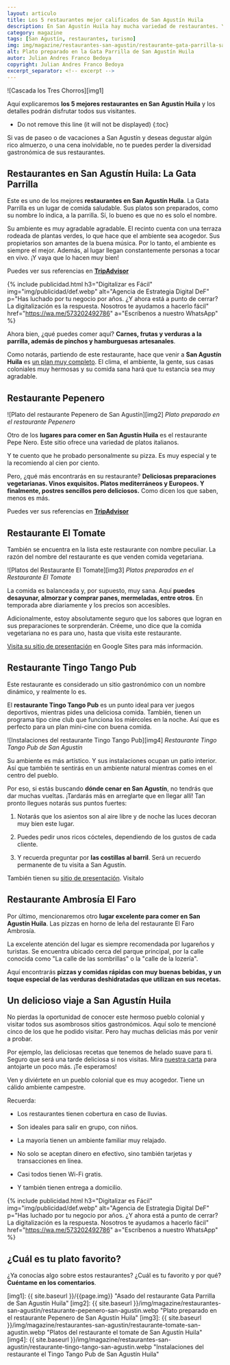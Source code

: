 ```yaml
---
layout: articulo
title: Los 5 restaurantes mejor calificados de San Agustín Huila
description: En San Agustín Huila hay mucha variedad de restaurantes. Y muy buenos. Te contaremos de 5 de ellos con muy buenas calificaciones.
category: magazine
tags: [San Agustín, restaurantes, turismo]
img: img/magazine/restaurantes-san-agustin/restaurante-gata-parrilla-san-agustin.webp
alt: Plato preparado en la Gata Parrilla de San Agustín Huila
autor: Julian Andres Franco Bedoya
copyright: Julian Andres Franco Bedoya
excerpt_separator: <!-- excerpt -->
---
```

![Cascada los Tres Chorros][img1]

Aquí explicaremos **los 5 mejores restaurantes en San Agustín Huila** y los detalles podrán disfrutar todos sus visitantes.

<!-- excerpt -->

* Do not remove this line (it will not be displayed)
{:toc}

Si vas de paseo o de vacaciones a San Agustín y deseas degustar algún rico almuerzo, o una cena inolvidable, no te puedes perder la diversidad gastronómica de sus restaurantes.

## Restaurantes en San Agustín Huila: La Gata Parrilla

Este es uno de los mejores **restaurantes en San Agustín Huila**. La Gata Parrilla es un lugar de comida saludable. Sus platos son preparados, como su nombre lo indica, a la parrilla. Sí, lo bueno es que no es solo el nombre.

Su ambiente es muy agradable agradable. El recinto cuenta con una terraza rodeada de plantas verdes, lo que hace que el ambiente sea acogedor. Sus propietarios son amantes de la buena música. Por lo tanto, el ambiente es siempre el mejor. Además, al lugar llegan constantemente personas a tocar en vivo. ¡Y vaya que lo hacen muy bien!

Puedes ver sus referencias en [**TripAdvisor**](https://www.tripadvisor.co/Restaurant_Review-g445060-d16875100-Reviews-La_Gata_Parrilla-San_Agustin_Huila_Department.html "link de la página tripadvisor con el perfil del restaurante La Gata Parrilla de San Agustín Huila")

<!-- PUBLICIDAD -->
{% include publicidad.html h3="Digitalizar es Fácil" img="img/publicidad/def.webp" alt="Agencia de Estrategia Digital DeF" p="Has luchado por tu negocio por años. ¿Y ahora está a punto de cerrar? La digitalización es la respuesta. Nosotros te ayudamos a hacerlo fácil" href="https://wa.me/573202492786" a="Escríbenos a nuestro WhatsApp" %}

Ahora bien, ¿qué puedes comer aquí? **Carnes, frutas y verduras a la parrilla, además de pinchos y hamburguesas artesanales**.

Como notarás, partiendo de este restaurante, hace que venir a **San Agustín Huila** es [un plan muy completo](https://www.viajeros.com/guias/san-agustin-huila-magia-y-arqueologia-en-colombia). El clima, el ambiente, la gente, sus casas coloniales muy hermosas y su comida sana hará que tu estancia sea muy agradable.

## Restaurante Pepenero

![Plato del restaurante Pepenero de San Agustín][img2]
*Plato preparado en el restaurante Pepenero*

Otro de los **lugares para comer en San Agustín Huila** es el restaurante Pepe Nero. Este sitio ofrece una variedad de platos italianos.

Y te cuento que he probado personalmente su pizza. Es muy especial y te la recomiendo al cien por ciento.

Pero, ¿qué más encontrarás en su restaurante? **Deliciosas preparaciones vegetarianas. Vinos exquisitos. Platos mediterráneos y Europeos. Y finalmente, postres sencillos pero deliciosos.** Como dicen los que saben, menos es más.

Puedes ver sus referencias en [**TripAdvisor**](https://www.tripadvisor.co/Restaurant_Review-g445060-d7377207-Reviews-Pepe_Nero-San_Agustin_Huila_Department.html "link de la página tripadvisor con el perfil del restaurante Pepenero de San Agustín Huila")

## Restaurante El Tomate

También se encuentra en la lista este restaurante con nombre peculiar. La razón del nombre del restaurante es que venden comida vegetariana.

![Platos del Restaurante El Tomate][img3]
*Platos preparados en el Restaurante El Tomate*

La comida es balanceada y, por supuesto, muy sana. Aquí **puedes desayunar, almorzar y comprar panes, mermeladas, entre otros**. En temporada abre diariamente y los precios son accesibles.

Adicionalmente, estoy absolutamente seguro que los sabores que logran en sus preparaciones te sorprenderán. Créeme, uno dice que la comida vegetariana no es para uno, hasta que visita este restaurante.

[Visita su sitio de presentación](https://restaurante-tomate.negocio.site/ "link de la página del restaurante El Tomate de San Agustín Huila") en Google Sites para más información.

## Restaurante Tingo Tango Pub

Este restaurante es considerado un sitio gastronómico con un nombre dinámico, y realmente lo es.

El **restaurante Tingo Tango Pub** es un punto ideal para ver juegos deportivos, mientras pides una deliciosa comida. También, tienen un programa tipo cine club que funciona los miércoles en la noche. Así que es perfecto para un plan mini-cine con buena comida.

![Instalaciones del restaurante Tingo Tango Pub][img4]
*Restaurante Tingo Tango Pub de San Agustín*

Su ambiente es más artístico. Y sus instalaciones ocupan un patio interior. Así que también te sentirás en un ambiente natural mientras comes en el centro del pueblo.

Por eso, si estás buscando **dónde cenar en San Agustín**, no tendrás que dar muchas vueltas. ¡Tardarás más en arreglarte que en llegar allí!
Tan pronto llegues notarás sus puntos fuertes:

1. Notarás que los asientos son al aire libre y de noche las luces decoran muy bien este lugar.

2. Puedes pedir unos ricos cócteles, dependiendo de los gustos de cada cliente.

3. Y recuerda preguntar por **las costillas al barril**. Será un recuerdo permanente de tu visita a San Agustín.

También tienen su [sitio de presentación](https://tingo-tango-pub.negocio.site/ "link de la página del restaurante Tingo Tango"). Visítalo

## Restaurante Ambrosía El Faro

Por último, mencionaremos otro **lugar excelente para comer en San Agustín Huila**. Las pizzas en horno de leña del restaurante El Faro Ambrosía.

La excelente atención del lugar es siempre recomendada por lugareños y turistas. Se encuentra ubicado cerca del parque principal, por la calle conocida como "La calle de las sombrillas" o la "calle de la lozería".

Aquí encontrarás **pizzas y comidas rápidas con muy buenas bebidas, y un toque especial de las verduras deshidratadas que utilizan en sus recetas.**

## Un delicioso viaje a San Agustín Huila

No pierdas la oportunidad de conocer este hermoso pueblo colonial y visitar todos sus asombrosos sitios gastronómicos. Aquí solo te mencioné cinco de los que he podido visitar. Pero hay muchas delicias más por venir a probar.

Por ejemplo, las deliciosas recetas que tenemos de helado suave para ti. Seguro que será una tarde deliciosa si nos visitas. Mira [nuestra carta](https://wa.me/c/573115245225 "link al catálogo de WhatsApp con el menú de la heladería GurCoff") para antojarte un poco más. ¡Te esperamos!

Ven y diviértete en un pueblo colonial que es muy acogedor. Tiene un cálido ambiente campestre.

Recuerda:

* Los restaurantes tienen cobertura en caso de lluvias.

* Son ideales para salir en grupo, con niños.

* La mayoría tienen un ambiente familiar muy relajado.

* No solo se aceptan dinero en efectivo, sino también tarjetas y transacciones en línea.

* Casi todos tienen Wi-Fi gratis.

* Y también tienen entrega a domicilio.

<!-- PUBLICIDAD -->
{% include publicidad.html h3="Digitalizar es Fácil" img="img/publicidad/def.webp" alt="Agencia de Estrategia Digital DeF" p="Has luchado por tu negocio por años. ¿Y ahora está a punto de cerrar? La digitalización es la respuesta. Nosotros te ayudamos a hacerlo fácil" href="https://wa.me/573202492786" a="Escríbenos a nuestro WhatsApp" %}

## ¿Cuál es tu plato favorito?

¿Ya conocías algo sobre estos restaurantes? ¿Cuál es tu favorito y por qué? **Cuéntame en los comentarios**.

[img1]: {{ site.baseurl }}/{{page.img}} "Asado del restaurante Gata Parrilla de San Agustín Huila"
[img2]: {{ site.baseurl }}/img/magazine/restaurantes-san-agustin/restaurante-pepenero-san-agustin.webp "Plato preparado en el restaurante Pepenero de San Agustín Huila"
[img3]: {{ site.baseurl }}/img/magazine/restaurantes-san-agustin/restaurante-tomate-san-agustin.webp "Platos del restaurante el tomate de San Agustín Huila"
[img4]: {{ site.baseurl }}/img/magazine/restaurantes-san-agustin/restaurante-tingo-tango-san-agustin.webp "Instalaciones del restaurante el Tingo Tango Pub de San Agustín Huila"
